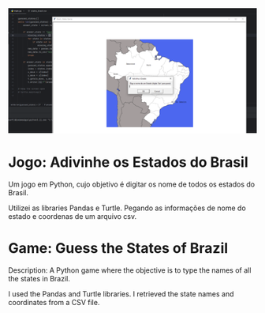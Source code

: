 <div align="center">
  <img src="statesbr.png">
</div>

# Jogo: Adivinhe os Estados do Brasil

Um jogo em Python, cujo objetivo é digitar os nome de todos os estados do Brasil.

Utilizei as libraries Pandas e Turtle. Pegando as informações de nome do estado e coordenas de um arquivo csv.



# Game: Guess the States of Brazil

Description:
A Python game where the objective is to type the names of all the states in Brazil.

I used the Pandas and Turtle libraries. I retrieved the state names and coordinates from a CSV file.
